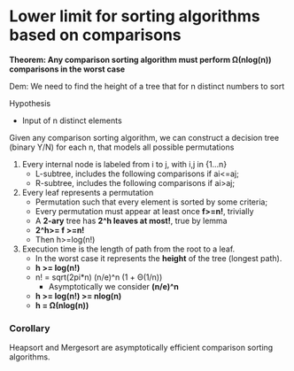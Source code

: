 # Lower limit for sorting algorithms based on comparisons

**Theorem: Any comparison sorting algorithm must perform Ω(nlog(n)) comparisons in the worst case**

Dem: We need to find the height of a tree that for n distinct numbers to sort

Hypothesis
* Input of n distinct elements

Given any comparison sorting algorithm, we can construct a decision tree (binary Y/N) for each n, that models all possible permutations
1. Every internal node is labeled from i to j, with i,j in {1...n}
    * L-subtree, includes the following comparisons if ai<=aj;
    * R-subtree, includes the following comparisons if ai>aj;
2. Every leaf represents a permutation
    * Permutation such that every element is sorted by some criteria;
    * Every permutation must appear at least once **f>=n!**, trivially
    * A **2-ary** tree has **2^h leaves at most!**, true by lemma
    * **2^h>= f >=n!**
    * Then h>=log(n!)
3. Execution time is the length of path from the root to a leaf.
    * In the worst case it represents the **height** of the tree (longest path).
    * **h >= log(n!)**
    * n! = sqrt(2pi*n) (n/e)^n (1 + Θ(1/n))
        * Asymptotically we consider **(n/e)^n**
    * **h >= log(n!) >= nlog(n)**
    * **h =  Ω(nlog(n))**

### Corollary
Heapsort and Mergesort are asymptotically efficient comparison sorting algorithms.
